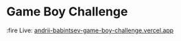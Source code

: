 # Game Boy Challenge

:fire Live: [andrii-babintsev-game-boy-challenge.vercel.app](https://andrii-babintsev-game-boy-challenge.vercel.app)
